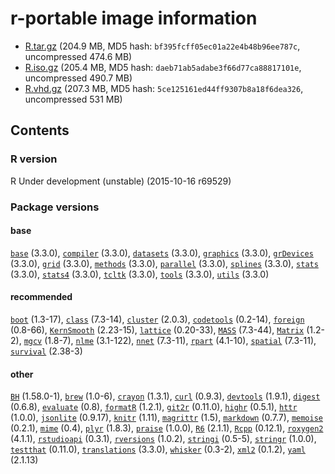 
r-portable image information 
==========

- [R.tar.gz](https://rportable.blob.core.windows.net/r-portable/master/R.tar.gz) (204.9 MB, MD5 hash: `bf395fcff05ec01a22e4b48b96ee787c`, uncompressed 474.6 MB)
- [R.iso.gz](https://rportable.blob.core.windows.net/r-portable/master/R.iso.gz) (205.4 MB, MD5 hash: `daeb71ab5adabe3f66d77ca88817101e`, uncompressed 490.7 MB)
- [R.vhd.gz](https://rportable.blob.core.windows.net/r-portable/master/R.vhd.gz) (207.3 MB, MD5 hash: `5ce125161ed44ff9307b8a18f6dea326`, uncompressed 531 MB)



## Contents

### R version

R Under development (unstable) (2015-10-16 r69529)

### Package versions

####  base 
[`base`](http://cran.r-project.org/package=base) (3.3.0),
[`compiler`](http://cran.r-project.org/package=compiler) (3.3.0),
[`datasets`](http://cran.r-project.org/package=datasets) (3.3.0),
[`graphics`](http://cran.r-project.org/package=graphics) (3.3.0),
[`grDevices`](http://cran.r-project.org/package=grDevices) (3.3.0),
[`grid`](http://cran.r-project.org/package=grid) (3.3.0),
[`methods`](http://cran.r-project.org/package=methods) (3.3.0),
[`parallel`](http://cran.r-project.org/package=parallel) (3.3.0),
[`splines`](http://cran.r-project.org/package=splines) (3.3.0),
[`stats`](http://cran.r-project.org/package=stats) (3.3.0),
[`stats4`](http://cran.r-project.org/package=stats4) (3.3.0),
[`tcltk`](http://cran.r-project.org/package=tcltk) (3.3.0),
[`tools`](http://cran.r-project.org/package=tools) (3.3.0),
[`utils`](http://cran.r-project.org/package=utils) (3.3.0) 
####  recommended 
[`boot`](http://cran.r-project.org/package=boot) (1.3-17),
[`class`](http://cran.r-project.org/package=class) (7.3-14),
[`cluster`](http://cran.r-project.org/package=cluster) (2.0.3),
[`codetools`](http://cran.r-project.org/package=codetools) (0.2-14),
[`foreign`](http://cran.r-project.org/package=foreign) (0.8-66),
[`KernSmooth`](http://cran.r-project.org/package=KernSmooth) (2.23-15),
[`lattice`](http://cran.r-project.org/package=lattice) (0.20-33),
[`MASS`](http://cran.r-project.org/package=MASS) (7.3-44),
[`Matrix`](http://cran.r-project.org/package=Matrix) (1.2-2),
[`mgcv`](http://cran.r-project.org/package=mgcv) (1.8-7),
[`nlme`](http://cran.r-project.org/package=nlme) (3.1-122),
[`nnet`](http://cran.r-project.org/package=nnet) (7.3-11),
[`rpart`](http://cran.r-project.org/package=rpart) (4.1-10),
[`spatial`](http://cran.r-project.org/package=spatial) (7.3-11),
[`survival`](http://cran.r-project.org/package=survival) (2.38-3) 
####  other 
[`BH`](http://cran.r-project.org/package=BH) (1.58.0-1),
[`brew`](http://cran.r-project.org/package=brew) (1.0-6),
[`crayon`](http://cran.r-project.org/package=crayon) (1.3.1),
[`curl`](http://cran.r-project.org/package=curl) (0.9.3),
[`devtools`](http://cran.r-project.org/package=devtools) (1.9.1),
[`digest`](http://cran.r-project.org/package=digest) (0.6.8),
[`evaluate`](http://cran.r-project.org/package=evaluate) (0.8),
[`formatR`](http://cran.r-project.org/package=formatR) (1.2.1),
[`git2r`](http://cran.r-project.org/package=git2r) (0.11.0),
[`highr`](http://cran.r-project.org/package=highr) (0.5.1),
[`httr`](http://cran.r-project.org/package=httr) (1.0.0),
[`jsonlite`](http://cran.r-project.org/package=jsonlite) (0.9.17),
[`knitr`](http://cran.r-project.org/package=knitr) (1.11),
[`magrittr`](http://cran.r-project.org/package=magrittr) (1.5),
[`markdown`](http://cran.r-project.org/package=markdown) (0.7.7),
[`memoise`](http://cran.r-project.org/package=memoise) (0.2.1),
[`mime`](http://cran.r-project.org/package=mime) (0.4),
[`plyr`](http://cran.r-project.org/package=plyr) (1.8.3),
[`praise`](http://cran.r-project.org/package=praise) (1.0.0),
[`R6`](http://cran.r-project.org/package=R6) (2.1.1),
[`Rcpp`](http://cran.r-project.org/package=Rcpp) (0.12.1),
[`roxygen2`](http://cran.r-project.org/package=roxygen2) (4.1.1),
[`rstudioapi`](http://cran.r-project.org/package=rstudioapi) (0.3.1),
[`rversions`](http://cran.r-project.org/package=rversions) (1.0.2),
[`stringi`](http://cran.r-project.org/package=stringi) (0.5-5),
[`stringr`](http://cran.r-project.org/package=stringr) (1.0.0),
[`testthat`](http://cran.r-project.org/package=testthat) (0.11.0),
[`translations`](http://cran.r-project.org/package=translations) (3.3.0),
[`whisker`](http://cran.r-project.org/package=whisker) (0.3-2),
[`xml2`](http://cran.r-project.org/package=xml2) (0.1.2),
[`yaml`](http://cran.r-project.org/package=yaml) (2.1.13) 
